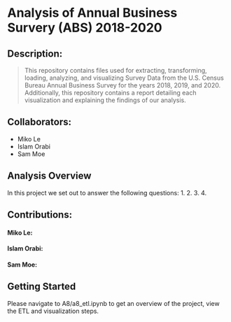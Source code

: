 # Analysis of Annual Business Survery (ABS) 2018-2020

## Description:
> This repository contains files used for extracting, transforming, loading, analyzing, and visualizing Survey Data from the U.S. Census Bureau Annual Business Survey for the years 2018, 2019, and 2020. Additionally, this repository contains a report detailing each visualization and explaining the findings of our analysis.

## Collaborators:
- Miko Le
- Islam Orabi
- Sam Moe

## Analysis Overview
In this project we set out to answer the following questions:
1. 
2.
3.
4.


## Contributions:

#### Miko Le:
<contributions>
  
#### Islam Orabi:
  <contributions>

#### Sam Moe:
<contributions>
  
## Getting Started
  Please navigate to A8/a8_etl.ipynb to get an overview of the project, view the ETL and visualization steps.
  


